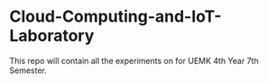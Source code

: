 # Cloud-Computing-and-IoT-Laboratory
This repo will contain all the experiments on  for UEMK 4th Year 7th Semester.
